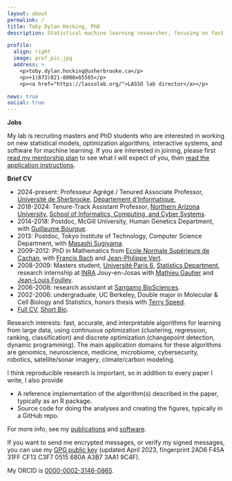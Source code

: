 ```yaml
---
layout: about
permalink: /
title: Toby Dylan Hocking, PhD
description: Statistical machine learning researcher, focusing on fast, accurate and interpretable optimization algorithms for big data

profile:
  align: right
  image: prof_pic.jpg
  address: >
    <p>toby.dylan.hocking@usherbrooke.ca</p>
	<p>+1(873)821-8000x65565</p>
    <p><a href="https://lassolab.org/">LASSO lab director</a></p>

news: true
social: true
---
```


**Jobs**

My lab is recruiting masters and PhD students who are interested in
working on new statistical models, optimization algorithms,
interactive systems, and software for machine learning. If you are
interested in joining, please first [read my mentorship
plan](https://tdhock.github.io/blog/2022/research-mentorship-plan/) to
see what I will expect of you, then [read the application
instructions](http://ml.nau.edu/application.html).

**Brief CV**

- 2024-present: Professeur Agrégé / Tenured Associate Professor, 
  [Université de Sherbrooke](https://www.usherbrooke.ca),
  [Département d'Informatique](https://www.usherbrooke.ca/informatique/),
- 2018-2024: Tenure-Track Assistant Professor,
  [Northern Arizona University](http://nau.edu),
  [School of Informatics, Computing, and Cyber Systems](http://nau.edu/siccs).
- 2014-2018: Postdoc, McGill University, Human Genetics Department,
  with
  [Guillaume Bourque](http://www.computationalgenomics.ca/BourqueLab/team/).
- 2013: Postdoc, Tokyo Institute of Technology, Computer Science
  Department, with
  [Masashi Sugiyama](http://www.ms.k.u-tokyo.ac.jp/sugi/).
- 2009-2012: PhD in Mathematics from [Ecole Normale Supérieure de
  Cachan](https://en.wikipedia.org/wiki/%C3%89cole_normale_sup%C3%A9rieure_Paris-Saclay), with [Francis Bach](http://www.di.ens.fr/~fbach/) and
  [Jean-Philippe Vert](http://members.cbio.mines-paristech.fr/~jvert/).
- 2008-2009: Masters student, [Université Paris
  6](https://en.wikipedia.org/wiki/Pierre_and_Marie_Curie_University),
  [Statistics Department](https://m2stat.sorbonne-universite.fr/),
  research internship at
  [INRA](https://en.wikipedia.org/wiki/Institut_national_de_la_recherche_agronomique)
  Jouy-en-Josas with [Mathieu
  Gautier](https://www6.montpellier.inra.fr/cbgp_eng/Staff/Permanent-staff/Gautier)
  and [Jean-Louis
  Foulley](https://scholar.google.ca/citations?user=ogC5yewAAAAJ).
- 2006-2008: research assistant at
  [Sangamo BioSciences](http://www.sangamo.com/).
- 2002-2006: undergraduate, UC Berkeley, Double major in Molecular &
  Cell Biology and Statistics, honors thesis with
  [Terry Speed](https://en.wikipedia.org/wiki/Terry_Speed).
- [Full CV](HOCKING-cv.pdf), [Short Bio](http://ml.nau.edu/members/TDH-short-bio.html).

Research interests: fast, accurate, and interpretable algorithms for
learning from large data, using continuous optimization (clustering,
regression, ranking, classification) and discrete optimization
(changepoint detection, dynamic programming). The main application
domains for these algorithms are genomics, neuroscience, medicine,
microbiome, cybersecurity, robotics, satellite/sonar imagery,
climate/carbon modeling.

I think reproducible research is important, so in addition to every
paper I write, I also provide

- A reference implementation of the algorithm(s) described in the paper, typically as an R package.
- Source code for doing the analyses and creating the figures, typically in a GitHub repo.

For more info, see my
[publications](publications/) and [software](software/).

If you want to send me encrypted messages, or verify my signed
messages, you can use my [GPG public key](HOCKING-key.pub) (updated
April 2023, fingerprint 2AD6 F45A 31FF CF13 C3F7 0515 680A A3B7 3AA1
9C4F).

My ORCID is [0000-0002-3146-0865](https://orcid.org/0000-0002-3146-0865).
 

